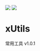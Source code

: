 [![](https://jitpack.io/v/zxy-hunan/xUtils.svg)](https://jitpack.io/#zxy-hunan/xUtils)
[![](https://jitpack.io/v/zxy-hunan/xUtils.svg)](https://jitpack.io/#zxy-hunan/xUtils)

# xUtils
常用工具 v1.0.1

